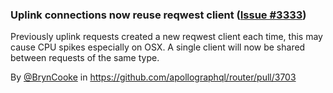 ### Uplink connections now reuse reqwest client ([Issue #3333](https://github.com/apollographql/router/issues/3333))

Previously uplink requests created a new reqwest client each time, this may cause CPU spikes especially on OSX.
A single client will now be shared between requests of the same type. 

By [@BrynCooke](https://github.com/BrynCooke) in https://github.com/apollographql/router/pull/3703
